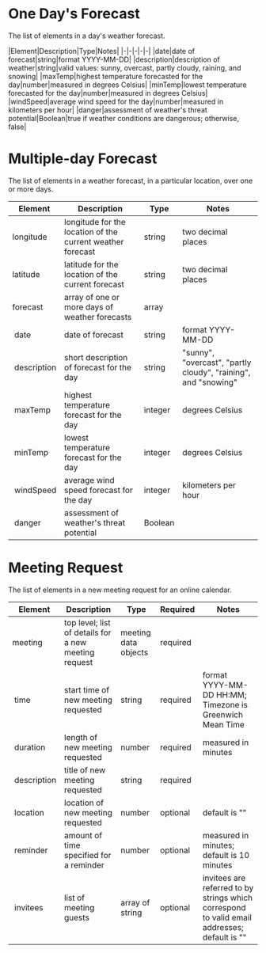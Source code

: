 
# One Day's Forecast

The list of elements in a day's weather forecast.

|Element|Description|Type|Notes|
|-|-|-|-|-|
|date|date of forecast|string|format YYYY-MM-DD|
|description|description of weather|string|valid values: sunny, overcast, partly cloudy, raining, and snowing|
|maxTemp|highest temperature forecasted for the day|number|measured in degrees Celsius|
|minTemp|lowest temperature forecasted for the day|number|measured in degrees Celsius|
|windSpeed|average wind speed for the day|number|measured in kilometers per hour|
|danger|assessment of weather's threat potential|Boolean|true if weather conditions are dangerous; otherwise, false|



# Multiple-day Forecast

The list of elements in a weather forecast, in a particular location, over one or more days.

|Element|Description|Type|Notes|
|-|-|-|-|
|longitude|longitude for the location of the current weather forecast|string|two decimal places|
|latitude|latitude for the location of the current forecast|string|two decimal places|
|forecast|array of one or more days of weather forecasts|array|
|&nbsp;date|date of forecast|string|format YYYY-MM-DD|
|&nbsp;description|short description of forecast for the day|string|"sunny", "overcast", "partly cloudy", "raining", and "snowing"|
|&nbsp;maxTemp|highest temperature forecast for the day|integer|degrees Celsius|
|&nbsp;minTemp|lowest temperature forecast for the day|integer|degrees Celsius|
|&nbsp;windSpeed|average wind speed forecast for the day|integer|kilometers per hour|
|&nbsp;danger|assessment of weather's threat potential|Boolean


# Meeting Request

The list of elements in a new meeting request for an online calendar.

|Element|Description|Type|Required|Notes|
|-|-|-|-|-|
|meeting|top level; list of details for a new meeting request|meeting data objects|required|
|&nbsp;time|start time of new meeting requested|string|required|format YYYY-MM-DD HH:MM; Timezone is Greenwich Mean Time|
|&nbsp;duration|length of new meeting requested|number|required|measured in minutes|
|&nbsp;description|title of new meeting requested|string|required|
|&nbsp;location|location of new meeting requested|number|optional|default is "" 
|&nbsp;reminder|amount of time specified for a reminder|number|optional|measured in minutes; default is 10 minutes|
|&nbsp;invitees|list of meeting guests|array of string|optional|invitees are referred to by strings which correspond to valid email addresses; default is ""|
